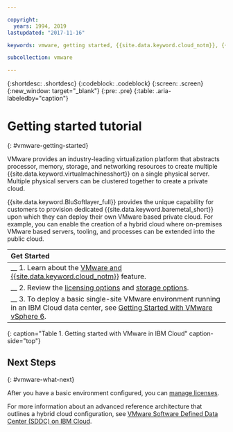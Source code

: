 ```yaml
---

copyright:
  years: 1994, 2019
lastupdated: "2017-11-16"

keywords: vmware, getting started, {{site.data.keyword.cloud_notm}}, {{site.data.keyword.baremetal_short}}

subcollection: vmware

---
```


{:shortdesc: .shortdesc}
{:codeblock: .codeblock}
{:screen: .screen}
{:new_window: target="_blank"}
{:pre: .pre}
{:table: .aria-labeledby="caption"}

# Getting started tutorial
{: #vmware-getting-started}

VMware provides an industry-leading virtualization platform that abstracts processor, memory, storage, and networking resources to create multiple {{site.data.keyword.virtualmachinesshort}} on a single physical server. Multiple physical servers can be clustered together to create a private cloud.

{{site.data.keyword.BluSoftlayer_full}} provides the unique capability for customers to provision dedicated {{site.data.keyword.baremetal_short}} upon which they can deploy their own VMware based private cloud. For example, you can enable the creation of a hybrid cloud where on-premises VMware based servers, tooling, and processes can be extended into the public cloud.

| Get Started       |
|:------------------|
| __ 1. Learn about the [VMware and {{site.data.keyword.cloud_notm}}](/docs/infrastructure/vmware?topic=VMware-about-vmware#about-vmware) feature. |
| __ 2. Review the [licensing options](/docs/infrastructure/vmware?topic=VMware-license-options-vmware#license-options-vmware) and [storage options](/docs/infrastructure/vmware?topic=VMware-storage-to-use-with-vmware-systems).|
| __ 3. To deploy a basic single-site VMware environment running in an IBM Cloud data center, see [Getting Started with VMware vSphere 6](/docs/infrastructure/vmware?topic=VMware-nsx-overview#nsx-overview). |
{: caption="Table 1. Getting started with VMware in IBM Cloud" caption-side="top"}

## Next Steps
{: #vmware-what-next}

After you have a basic environment configured, you can [manage licenses](/docs/infrastructure/vmware?topic=VMware-manage-vmware-licenses#manage-vmware-licenses).

For more information about an advanced reference architecture that outlines a hybrid cloud configuration, see [VMware Software Defined Data Center (SDDC) on IBM Cloud](/docs/infrastructure/vmware?topic=VMware-vmware-sddc-on-ibm-cloud).
